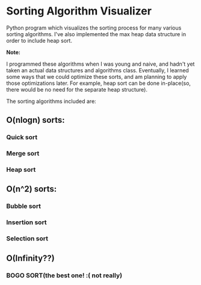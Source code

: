 # Sorting Algorithm Visualizer
<p>
Python program which visualizes the sorting process for many various sorting algorithms.
I've also implemented the max heap data structure in order to include heap sort.
</p>
<b>Note:</b> 
<p>
I programmed these algorithms when I was young and naive, and hadn't yet taken an actual
data structures and algorithms class. Eventually, I learned some ways that we could optimize these
sorts, and am planning to apply those optimizations later. For example, heap sort can be done in-place(so,
there would be no need for the separate heap structure).
</p>

The sorting algorithms included are:
<h2>O(nlogn) sorts:</h2>
<p><h3>Quick sort</h3></p>
<p><h3>Merge sort</h3></p>
<p><h3>Heap sort</h3></p>
<h2>O(n^2) sorts:</h2>
<p><h3>Bubble sort</h3></p>
<p><h3>Insertion sort</h3></p>
<p><h3>Selection sort</h3></p>
<h2>O(Infinity??)</h2>
<p><h3>BOGO SORT(the best one! :( not really)</h3></P>
